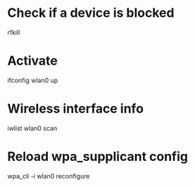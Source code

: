 # Check if a device is blocked

rfkill

# Activate

ifconfig wlan0 up

# Wireless interface info

iwlist wlan0 scan

# Reload wpa_supplicant config

wpa_cli -i wlan0 reconfigure
